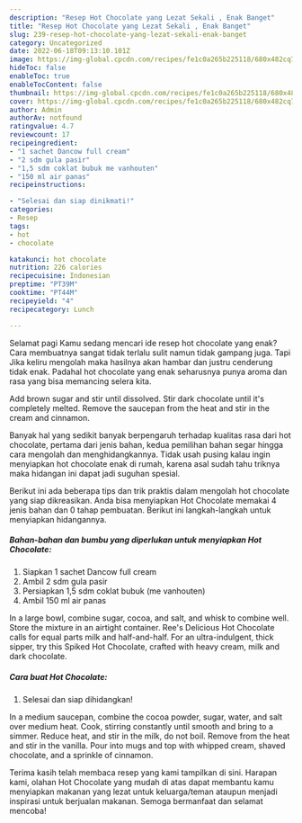```yaml
---
description: "Resep Hot Chocolate yang Lezat Sekali , Enak Banget"
title: "Resep Hot Chocolate yang Lezat Sekali , Enak Banget"
slug: 239-resep-hot-chocolate-yang-lezat-sekali-enak-banget
category: Uncategorized
date: 2022-06-18T09:13:10.101Z
image: https://img-global.cpcdn.com/recipes/fe1c0a265b225118/680x482cq70/hot-chocolate-foto-resep-utama.jpg
hideToc: false
enableToc: true
enableTocContent: false
thumbnail: https://img-global.cpcdn.com/recipes/fe1c0a265b225118/680x482cq70/hot-chocolate-foto-resep-utama.jpg
cover: https://img-global.cpcdn.com/recipes/fe1c0a265b225118/680x482cq70/hot-chocolate-foto-resep-utama.jpg
author: Admin
authorAv: notfound
ratingvalue: 4.7
reviewcount: 17
recipeingredient:
- "1 sachet Dancow full cream"
- "2 sdm gula pasir"
- "1,5 sdm coklat bubuk me vanhouten"
- "150 ml air panas"
recipeinstructions:

- "Selesai dan siap dinikmati!"
categories:
- Resep
tags:
- hot
- chocolate

katakunci: hot chocolate 
nutrition: 226 calories
recipecuisine: Indonesian
preptime: "PT39M"
cooktime: "PT44M"
recipeyield: "4"
recipecategory: Lunch

---
```



Selamat pagi Kamu sedang mencari ide resep hot chocolate yang enak? Cara membuatnya sangat tidak terlalu sulit namun tidak gampang juga. Tapi Jika keliru mengolah maka hasilnya akan hambar dan justru cenderung tidak enak. Padahal hot chocolate yang enak seharusnya punya aroma dan rasa yang bisa memancing selera kita.


Add brown sugar and stir until dissolved. Stir dark chocolate until it&#39;s completely melted. Remove the saucepan from the heat and stir in the cream and cinnamon.

Banyak hal yang sedikit banyak berpengaruh terhadap kualitas rasa dari hot chocolate, pertama dari jenis bahan, kedua pemilihan bahan segar hingga cara mengolah dan menghidangkannya. Tidak usah pusing kalau ingin menyiapkan hot chocolate enak di rumah, karena asal sudah tahu triknya maka hidangan ini dapat jadi suguhan spesial.


Berikut ini ada beberapa tips dan trik praktis dalam mengolah hot chocolate yang siap dikreasikan. Anda bisa menyiapkan Hot Chocolate memakai 4 jenis bahan dan 0 tahap pembuatan. Berikut ini langkah-langkah untuk menyiapkan hidangannya.

<!--inarticleads1-->

##### Bahan-bahan dan bumbu yang diperlukan untuk menyiapkan Hot Chocolate:

1. Siapkan 1 sachet Dancow full cream
1. Ambil 2 sdm gula pasir
1. Persiapkan 1,5 sdm coklat bubuk (me vanhouten)
1. Ambil 150 ml air panas


In a large bowl, combine sugar, cocoa, and salt, and whisk to combine well. Store the mixture in an airtight container. Ree&#39;s Delicious Hot Chocolate calls for equal parts milk and half-and-half. For an ultra-indulgent, thick sipper, try this Spiked Hot Chocolate, crafted with heavy cream, milk and dark chocolate. 

<!--inarticleads2-->

##### Cara buat Hot Chocolate:


1. Selesai dan siap dihidangkan!

In a medium saucepan, combine the cocoa powder, sugar, water, and salt over medium heat. Cook, stirring constantly until smooth and bring to a simmer. Reduce heat, and stir in the milk, do not boil. Remove from the heat and stir in the vanilla. Pour into mugs and top with whipped cream, shaved chocolate, and a sprinkle of cinnamon. 

Terima kasih telah membaca resep yang kami tampilkan di sini. Harapan kami, olahan Hot Chocolate yang mudah di atas dapat membantu kamu menyiapkan makanan yang lezat untuk keluarga/teman ataupun menjadi inspirasi untuk berjualan makanan. Semoga bermanfaat dan selamat mencoba!
